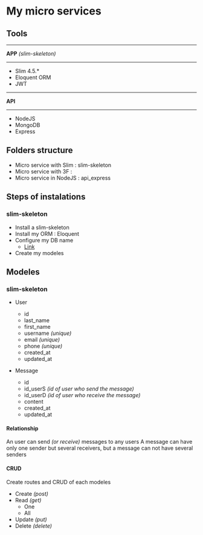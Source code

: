 # My micro services

## Tools 

----

**APP** *(slim-skeleton)*


----
* Slim 4.5.*
* Eloquent ORM
* JWT

----

**API**

----

* NodeJS
* MongoDB
* Express

## Folders structure

* Micro service with Slim : slim-skeleton
* Micro service with 3F : 
* Micro service in NodeJS : api_express

## Steps of instalations 

### slim-skeleton

* Install a slim-skeleton
* Install my ORM : Eloquent
* Configure my DB name
    * [Link](https://alexisallais.fr/creez_une_api_avec_slim_4_et_eloquent/)
* Create my modeles

## Modeles 

### slim-skeleton

* User 
    * id
    * last_name
    * first_name
    * username *(unique)*
    * email *(unique)*
    * phone *(unique)*
    * created_at 
    * updated_at
    
* Message
    * id
    * id_userS *(id of user who send the message)*
    * id_userD *(id of user who receive the message)*
    * content
    * created_at 
    * updated_at
    
#### Relationship

An user can send *(or receive)* messages to any users
A message can have only one sender but several receivers, but a message can not have several senders

#### CRUD

Create routes and CRUD of each modeles

* Create *(post)*
* Read *(get)*
    * One 
    * All 
* Update *(put)*
* Delete *(delete)*